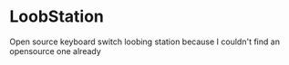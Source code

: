 # LoobStation
Open source keyboard switch loobing station because I couldn't find an opensource one already
